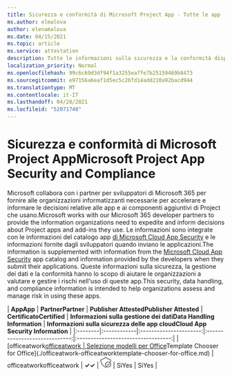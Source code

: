 ```yaml
---
title: Sicurezza e conformità di Microsoft Project App - Tutte le app
ms.author: elmalova
author: elenamalova
ms.date: 04/15/2021
ms.topic: article
ms.service: attestation
description: Tutte le informazioni sulla sicurezza e la conformità disponibili per tutte le app di Microsoft Project.
localization_priority: Normal
ms.openlocfilehash: 99c6c69d3df94f1a3255ea7fe7b25159469b8473
ms.sourcegitcommit: e97156a6eaf1d5ec5c26fd14add210a92bacd944
ms.translationtype: MT
ms.contentlocale: it-IT
ms.lasthandoff: 04/28/2021
ms.locfileid: "52071748"
---
```

# <a name="microsoft-project-app-security-and-compliance"></a><span data-ttu-id="934a8-103">Sicurezza e conformità di Microsoft Project App</span><span class="sxs-lookup"><span data-stu-id="934a8-103">Microsoft Project App Security and Compliance</span></span>

<span data-ttu-id="934a8-104">Microsoft collabora con i partner per sviluppatori di Microsoft 365 per fornire alle organizzazioni informatizzanti necessarie per accelerare e informare le decisioni relative alle app e ai componenti aggiuntivi di Project che usano.</span><span class="sxs-lookup"><span data-stu-id="934a8-104">Microsoft works with our Microsoft 365 developer partners to provide the information organizations need to expedite and inform decisions about Project apps and add-ins they use.</span></span> <span data-ttu-id="934a8-105">Le informazioni sono integrate con le informazioni del catalogo app [di Microsoft Cloud App Security](https://www.microsoft.com/en-us/enterprise-mobility-security/cloud-app-security) e le informazioni fornite dagli sviluppatori quando inviano le applicazioni.</span><span class="sxs-lookup"><span data-stu-id="934a8-105">The information is supplemented with information from the [Microsoft Cloud App Security](https://www.microsoft.com/en-us/enterprise-mobility-security/cloud-app-security) app catalog and information provided by the developers when they submit their applications.</span></span> <span data-ttu-id="934a8-106">Queste informazioni sulla sicurezza, la gestione dei dati e la conformità hanno lo scopo di aiutare le organizzazioni a valutare e gestire i rischi nell'uso di queste app.</span><span class="sxs-lookup"><span data-stu-id="934a8-106">This security, data handling, and compliance information is intended to help organizations assess and manage risk in using these apps.</span></span>

| <span data-ttu-id="934a8-107">**App**</span><span class="sxs-lookup"><span data-stu-id="934a8-107">**App**</span></span> | <span data-ttu-id="934a8-108">**Partner**</span><span class="sxs-lookup"><span data-stu-id="934a8-108">**Partner**</span></span> | <span data-ttu-id="934a8-109">**Publisher Attested**</span><span class="sxs-lookup"><span data-stu-id="934a8-109">**Publisher Attested**</span></span> | <span data-ttu-id="934a8-110">**Certificato**</span><span class="sxs-lookup"><span data-stu-id="934a8-110">**Certified**</span></span> | <span data-ttu-id="934a8-111">**Informazioni sulla gestione dei dati**</span><span class="sxs-lookup"><span data-stu-id="934a8-111">**Data Handling Information**</span></span> | <span data-ttu-id="934a8-112">**Informazioni sulla sicurezza delle app cloud**</span><span class="sxs-lookup"><span data-stu-id="934a8-112">**Cloud App Security Information**</span></span> |
|:--------|:------------|:----------------------:|:-----------------------------:|:----------------------------------:|
| <span data-ttu-id="934a8-113">[officeatwork</span><span class="sxs-lookup"><span data-stu-id="934a8-113">[officeatwork</span></span> | <span data-ttu-id="934a8-114">Selezione modelli per Office](./officeatwork-officeatworktemplate-chooser-for-office.md)</span><span class="sxs-lookup"><span data-stu-id="934a8-114">Template Chooser for Office](./officeatwork-officeatworktemplate-chooser-for-office.md)</span></span> | <span data-ttu-id="934a8-115">officeatwork</span><span class="sxs-lookup"><span data-stu-id="934a8-115">officeatwork</span></span> | <span data-ttu-id="934a8-116">**✓**</span><span class="sxs-lookup"><span data-stu-id="934a8-116">**✓**</span></span> | <img alt="Certified application badge" src="../media/certified-badge.png" height="25" width="25" /> | <span data-ttu-id="934a8-117">Sì</span><span class="sxs-lookup"><span data-stu-id="934a8-117">Yes</span></span> | <span data-ttu-id="934a8-118">Sì</span><span class="sxs-lookup"><span data-stu-id="934a8-118">Yes</span></span> |

